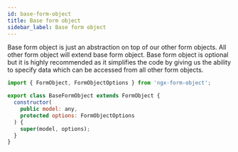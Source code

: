 ```yaml
---
id: base-form-object
title: Base form object
sidebar_label: Base form object
---
```


Base form object is just an abstraction on top of our other form objects. All other form object will extend base form object. Base form object is optional but it is highly recommended as it simplifies the code by giving us the ability to specify data which can be accessed from all other form objects.

```js
import { FormObject, FormObjectOptions } from 'ngx-form-object';

export class BaseFormObject extends FormObject {
  constructor(
    public model: any,
    protected options: FormObjectOptions
  ) {
    super(model, options);
  }
}

```
